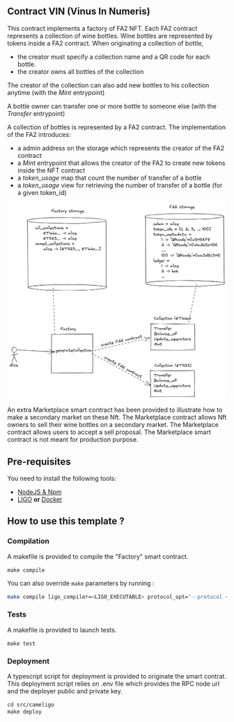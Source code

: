 ## Contract VIN (Vinus In Numeris)

This contract implements a factory of FA2 NFT. Each FA2 contract represents a collection of wine bottles. Wine bottles are represented by tokens inside a FA2 contract.
When originating a collection of bottle,

- the creator must specify a collection name and a QR code for each bottle.
- the creator owns all bottles of the collection

The creator of the collection can also add new bottles to his collection anytime (with the _Mint_ entrypoint)

A bottle owner can transfer one or more bottle to someone else (with the _Transfer_ entrypoint)

A collection of bottles is represented by a FA2 contract. The implementation of the FA2 introduces:

- a admin address on the storage which represents the creator of the FA2 contract
- a _Mint_ entrypoint that allows the creator of the FA2 to create new tokens inside the NFT contract
- a _token_usage_ map that count the number of transfer of a bottle
- a _token_usage_ view for retrieving the number of transfer of a bottle (for a given token_id)

![](assets/wine_factory.png)

An extra Marketplace smart contract has been provided to illustrate how to make a secondary market on these Nft. The Marketplace contract allows Nft owners to sell their wine bottles on a secondary market. The Marketplace contract allows users to accept a sell proposal.
The Marketplace smart contract is not meant for production purpose.

## Pre-requisites

You need to install the following tools:

- [NodeJS & Npm](https://nodejs.org/en/download/)
- [LIGO](https://ligolang.org/docs/intro/installation/) **or** [Docker](https://docs.docker.com/get-docker/)

## How to use this template ?

### Compilation

A makefile is provided to compile the "Factory" smart contract.

```
make compile
```

You can also override `make` parameters by running :

```sh
make compile ligo_compiler=<LIGO_EXECUTABLE> protocol_opt="--protocol <PROTOCOL>"
```

### Tests

A makefile is provided to launch tests.

```
make test
```

### Deployment

A typescript script for deployment is provided to originate the smart contrat. This deployment script relies on .env file which provides the RPC node url and the deployer public and private key.

```
cd src/cameligo
make deploy
```
